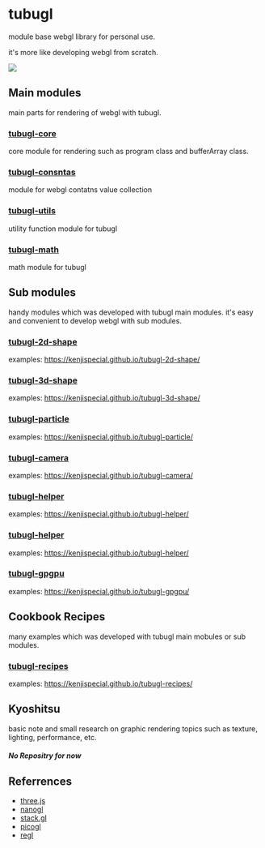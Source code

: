 # tubugl
module base webgl library for personal use.

it's more like developing webgl from scratch.

![](https://media.giphy.com/media/A9fBChN4s0wXS/giphy.gif)


## Main modules

main parts for rendering of webgl with tubugl. 

### [tubugl-core](https://github.com/kenjiSpecial/tubugl-core)
core module for rendering such as program class and bufferArray class.

### [tubugl-consntas](https://github.com/kenjiSpecial/tubugl-constants)
module for webgl contatns value collection

### [tubugl-utils](https://github.com/kenjiSpecial/tubugl-utils)
utility function module for tubugl

### [tubugl-math](https://github.com/kenjiSpecial/tubugl-math)
math module for tubugl

## Sub modules

handy modules which was developed with tubugl main modules. it's easy and convenient to develop webgl with sub modules.

### [tubugl-2d-shape](https://github.com/kenjiSpecial/tubugl-2d-shape)
examples: https://kenjispecial.github.io/tubugl-2d-shape/

### [tubugl-3d-shape](https://github.com/kenjiSpecial/tubugl-3d-shape)
examples: https://kenjispecial.github.io/tubugl-3d-shape/

### [tubugl-particle](https://github.com/kenjiSpecial/tubugl-particle)
examples: https://kenjispecial.github.io/tubugl-particle/

### [tubugl-camera](https://github.com/kenjiSpecial/tubugl-camera)
examples: https://kenjispecial.github.io/tubugl-camera/

### [tubugl-helper](https://github.com/kenjiSpecial/tubugl-helper)
examples: https://kenjispecial.github.io/tubugl-helper/

### [tubugl-helper](https://github.com/kenjiSpecial/tubugl-helper)
examples: https://kenjispecial.github.io/tubugl-helper/

### [tubugl-gpgpu](https://github.com/kenjiSpecial/tubugl-gpgpu)
examples: https://kenjispecial.github.io/tubugl-gpgpu/

## Cookbook Recipes

many examples which was developed with tubugl main mobules or sub modules.

### [tubugl-recipes](https://github.com/kenjiSpecial/tubugl-recipes)
examples: https://kenjispecial.github.io/tubugl-recipes/

## Kyoshitsu

basic note and small research on graphic rendering topics such as texture, lighting, performance, etc.

##### No Repositry for now

## Referrences

- [three.js](https://github.com/mrdoob/three.js/)
- [nanogl](https://github.com/plepers/nanogl/)
- [stack.gl](http://stack.gl/)
- [picogl](https://tsherif.github.io/picogl.js/)
- [regl](https://github.com/regl-project/regl)
